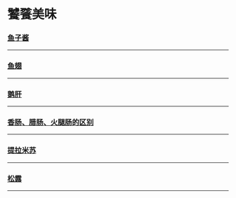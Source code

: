 饕餮美味
=======

### [鱼子酱](caviar)

---

### [鱼翅](fin)

---

### [鹅肝](goose-liver)

---

### [香肠、腊肠、火腿肠的区别](the-difference-between-a-sausage-sausage-ham-sausage)

---

### [提拉米苏](tiramisu)

---

### [松露](truffle)

---
